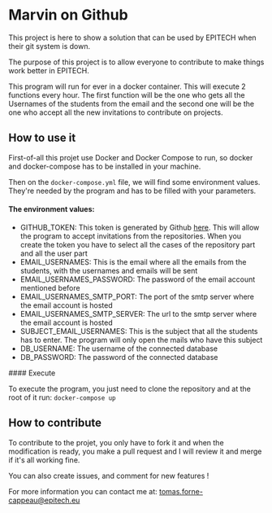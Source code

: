 # Marvin on Github

This project is here to show a solution that can be used by EPITECH when their git system is down.

The purpose of this project is to allow everyone to contribute to make things work better in EPITECH.

This program will run for ever in a docker container. This will execute 2 functions every hour.
The first function will be the one who gets all the Usernames of the students from the email and the second one will be the one who accept all the new invitations to contribute on projects.

## How to use it

First-of-all this projet use Docker and Docker Compose to run, so docker and docker-compose has to be installed in your machine.

Then on the `docker-compose.yml` file, we will find some environment values. They're needed by the program and has to be filled with your parameters.

#### The environment values:

- GITHUB_TOKEN: This token is generated by Github [here](https://github.com/settings/tokens). This will allow the program to accept invitations from the repositories. When you create the token you have to select all the cases of the repository part and all the user part
- EMAIL_USERNAMES: This is the email where all the emails from the students, with the usernames and emails will be sent
- EMAIL_USERNAMES_PASSWORD: The password of the email account mentioned before
- EMAIL_USERNAMES_SMTP_PORT: The port of the smtp server where the email account is hosted
- EMAIL_USERNAMES_SMTP_SERVER: The url to the smtp server where the email account is hosted
- SUBJECT_EMAIL_USERNAMES: This is the subject that all the students has to enter. The program will only open the mails who have this subject
- DB_USERNAME: The username of the connected database
- DB_PASSWORD: The password of the connected database

#### Execute

To execute the program, you just need to clone the repository and at the root of it run: `docker-compose up`

## How to contribute

To contribute to the projet, you only have to fork it and when the modification is ready, you make a pull request and I will review it and merge if it's all working fine.

You can also create issues, and comment for new features !

For more information you can contact me at: tomas.forne-cappeau@epitech.eu